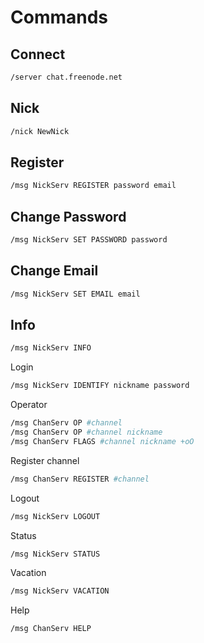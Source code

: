# Commands

## Connect

```sh
/server chat.freenode.net
```

## Nick

```sh
/nick NewNick
```

## Register

```sh
/msg NickServ REGISTER password email
```

## Change Password

```sh
/msg NickServ SET PASSWORD password
```

## Change Email

```sh
/msg NickServ SET EMAIL email
```

## Info

```sh
/msg NickServ INFO
```

Login

```sh
/msg NickServ IDENTIFY nickname password
```

Operator

```sh
/msg ChanServ OP #channel
/msg ChanServ OP #channel nickname
/msg ChanServ FLAGS #channel nickname +oO
```

Register channel

```sh
/msg ChanServ REGISTER #channel
```

Logout

```sh
/msg NickServ LOGOUT
```

Status

```sh
/msg NickServ STATUS
```

Vacation

```sh
/msg NickServ VACATION
```

Help

```sh
/msg ChanServ HELP
```
